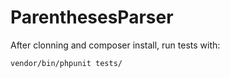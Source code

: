 # ParenthesesParser

After clonning and composer install, run tests with:

```
vendor/bin/phpunit tests/
```
